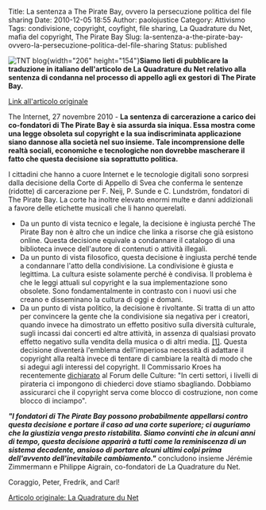 Title: La sentenza a The Pirate Bay, ovvero la persecuzione politica del file sharing
Date: 2010-12-05 18:55
Author: paolojustice
Category: Attivismo
Tags: condivisione, copyright, coyfight, file sharing, La Quadrature du Net, mafia del copyright, The Pirate Bay
Slug: la-sentenza-a-the-pirate-bay-ovvero-la-persecuzione-politica-del-file-sharing
Status: published

![TNT blog](http://blog.tntvillage.scambioetico.org/wp-content/uploads/2009/08/RememberTheBaySmall.jpg){width="206" height="154"}**Siamo lieti di pubblicare la traduzione in italiano dell'articolo de La Quadrature du Net relativo alla sentenza di condanna nel processo di appello agli ex gestori di The Pirate Bay.**  
  
  
<!--more-->

[Link all'articolo originale](http://www.laquadrature.net/en/the-pirate-bay-decision-or-the-political-persecution-of-sharing)

The Internet, 27 novembre 2010 - **La sentenza di carcerazione a carico dei co-fondatori di The Pirate Bay è sia assurda sia iniqua. Essa mostra come una legge obsoleta sul copyright e la sua indiscriminata applicazione siano dannose alla società nel suo insieme. Tale incomprensione delle realtà sociali, economiche e tecnologiche non dovrebbe mascherare il fatto che questa decisione sia soprattutto politica.**

I cittadini che hanno a cuore Internet e le tecnologie digitali sono sorpresi dalla decisione della Corte di Appello di Svea che conferma le sentenze (ridotte) di carcerazione per F. Neij, P. Sunde e C. Lundström, fondatori di The Pirate Bay. La corte ha inoltre elevato enormi multe e danni addizionali a favore delle etichette musicali che li hanno querelati.

-   Da un punto di vista tecnico e legale, la decisione è ingiusta perché The Pirate Bay non è altro che un indice che linka a risorse che già esistono online. Questa decisione equivale a condannare il catalogo di una biblioteca invece dell'autore di contenuti o attività illegali.
-   Da un punto di vista filosofico, questa decisione è ingiusta perché tende a condannare l'atto della condivisione. La condivisione è giusta e legittima. La cultura esiste solamente perché è condivisa. Il problema è che le leggi attuali sul copyright e la sua implementazione sono obsolete. Sono fondamentalmente in contrasto con i nuovi usi che creano e disseminano la cultura di oggi e domani.
-   Da un punto di vista politico, la decisione è rivoltante. Si tratta di un atto per convincere la gente che la condivisione sia negativa per i creatori, quando invece ha dimostrato un effetto positivo sulla diversità culturale, sugli incassi dai concerti ed altre attività, in assenza di qualsiasi provato effetto negativo sulla vendita della musica o di altri media. [\[1\]](http://lqdn.fr/wiki/Studies_on_file_sharing_it). Questa decisione diventerà l'emblema dell'imperiosa necessità di adattare il copyright alla realtà invece di tentare di cambiare la realtà di modo che si adegui agli interessi del copyright. Il Commissario Kroes ha recentemente [dichiarato](http://blog.tntvillage.scambioetico.org/?p=7092) al Forum delle Culture: "In certi settori, i livelli di pirateria ci impongono di chiederci dove stiamo sbagliando. Dobbiamo assicurarci che il copyright serva come blocco di costruzione, non come blocco di inciampo".

***"I fondatori di The Pirate Bay possono probabilmente appellarsi contro questa decisione e portare il caso ad una corte superiore; ci auguriamo che la giustizia venga presto ristabilita. Siamo convinti che in alcuni anni di tempo, questa decisione apparirà a tutti come la reminiscenza di un sistema decadente, ansioso di portare alcuni ultimi colpi prima dell'avvento dell'inevitabile cambiamento."*** concludono insieme Jérémie Zimmermann e Philippe Aigrain, co-fondatori de La Quadrature du Net.

Coraggio, Peter, Fredrik, and Carl!

[Articolo originale: La Quadrature du Net](http://www.laquadrature.net/en/the-pirate-bay-decision-or-the-political-persecution-of-sharing)
